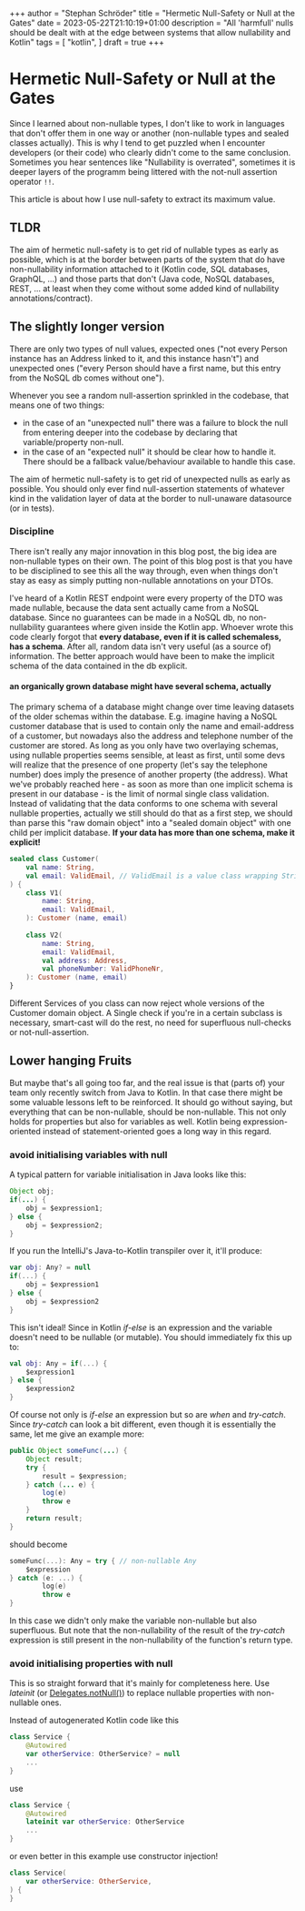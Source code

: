 +++
author = "Stephan Schröder"
title = "Hermetic Null-Safety or Null at the Gates"
date = 2023-05-22T21:10:19+01:00
description = "All 'harmfull' nulls should be dealt with at the edge between systems that allow nullability and Kotlin"
tags = [
    "kotlin",
]
draft = true
+++

# Hermetic Null-Safety or Null at the Gates

Since I learned about non-nullable types, I don't like to work in languages that don't offer them in one way or another
(non-nullable types and sealed classes actually).
This is why I tend to get puzzled when I encounter developers (or their code) who clearly didn't come to the same conclusion.
Sometimes you hear sentences like "Nullability is overrated", sometimes it is deeper layers of the programm being littered with the not-null assertion operator `!!`.

This article is about how I use null-safety to extract its maximum value.

## TLDR

The aim of hermetic null-safety is to get rid of nullable types as early as possible, which is at the border between parts of
the system that do have non-nullability information attached to it (Kotlin code, SQL databases, GraphQL, ...) and those
parts that don't (Java code, NoSQL databases, REST, ... at least when they come without some added kind of nullability annotations/contract).

## The slightly longer version

There are only two types of null values, expected ones ("not every Person instance has an Address linked to it, and this instance hasn't")
and unexpected ones ("every Person should have a first name, but this entry from the NoSQL db comes without one").

Whenever you see a random null-assertion sprinkled in the codebase, that means one of two things:
- in the case of an "unexpected null" there was a failure to block the null from entering deeper into the codebase by declaring that variable/property non-null.
- in the case of an "expected null" it should be clear how to handle it. There should be a fallback value/behaviour available to handle this case.

The aim of hermetic null-safety is to get rid of unexpected nulls as early as possible.
You should only ever find null-assertion statements of whatever kind in the validation layer of data at the border
to null-unaware datasource (or in tests).

### Discipline

There isn't really any major innovation in this blog post, the big idea are non-nullable types on their own. The point of this
blog post is that you have to be disciplined to see this all the way through, even when things don't stay as easy as
simply putting non-nullable annotations on your DTOs.

I've heard of a Kotlin REST endpoint were every property of the DTO was made nullable, because the data sent actually came
from a NoSQL database. Since no guarantees can be made in a NoSQL db, no non-nullability guarantees where given inside
the Kotlin app. Whoever wrote this code clearly forgot that 
**every database, even if it is called schemaless, has a schema**. After all, random data isn't very useful (as a source
of) information. The better approach would have been to make the implicit schema of the data contained in the db explicit.

#### an organically grown database might have several schema, actually

The primary schema of a database might change over time leaving datasets of the older schemas within the database.
E.g. imagine having a NoSQL customer database that is used to contain only the name and email-address of a customer, but
nowadays also the address and telephone number of the customer are stored. As long as you only have two overlaying schemas,
using nullable properties seems sensible, at least as first, until some devs will realize that the presence of one property
(let's say the telephone number) does imply the presence of another property (the address). 
What we've probably reached here - as soon as more than one implicit schema is present in our database - is the limit of
normal single class validation. Instead of validating that the data conforms to one schema with several nullable properties,
actually we still should do that as a first step, we should than parse this "raw domain object" into a "sealed domain object"
with one child per implicit database. **If your data has more than one schema, make it explicit!**

```kotlin
sealed class Customer(
    val name: String,
    val email: ValidEmail, // ValidEmail is a value class wrapping String with some additional validation
) {
    class V1(
        name: String,
        email: ValidEmail,
    ): Customer (name, email)
    
    class V2(
        name: String,
        email: ValidEmail,
        val address: Address,
        val phoneNumber: ValidPhoneNr,
    ): Customer (name, email)
}
```

Different Services of you class can now reject whole versions of the Customer domain object. A Single check if you're
in a certain subclass is necessary, smart-cast will do the rest, no need for superfluous null-checks or not-null-assertion.

## Lower hanging Fruits

But maybe that's all going too far, and the real issue is that (parts of) your team only recently switch from Java to
Kotlin. In that case there might be some valuable lessons left to be reinforced. It should go without saying,
but everything that can be non-nullable, should be non-nullable. This not only holds for properties but also for variables as well.
Kotlin being expression-oriented instead of statement-oriented goes a long way in this regard.


### avoid initialising variables with null

A typical pattern for variable initialisation in Java looks like this:

```java
Object obj;
if(...) {
    obj = $expression1;
} else {
    obj = $expression2;
}
```

If you run the IntelliJ's Java-to-Kotlin transpiler over it, it'll produce:

```kotlin
var obj: Any? = null
if(...) {
    obj = $expression1
} else {
    obj = $expression2
}
```

This isn't ideal! Since in Kotlin *if-else* is an expression and the variable doesn't need to be nullable (or mutable).
You should immediately fix this up to:

```kotlin
val obj: Any = if(...) {
    $expression1
} else {
    $expression2
}
```

Of course not only is *if-else* an expression but so are *when* and *try-catch*. Since *try-catch* can look a bit different,
even though it is essentially the same, let me give an example more:

```java
public Object someFunc(...) {
    Object result;
    try {
        result = $expression;
    } catch (... e) {
        log(e)
        throw e
    }
    return result;
}
```

should become

```kotlin
someFunc(...): Any = try { // non-nullable Any
    $expression
} catch (e: ...) {
        log(e)
        throw e
}
```

In this case we didn't only make the variable non-nullable but also superfluous. But note that the non-nullability of the
result of the *try-catch* expression is still present in the non-nullability of the function's return type.

### avoid initialising properties with null

This is so straight forward that it's mainly for completeness here. Use *lateinit* (or [Delegates.notNull()](https://kotlinlang.org/api/latest/jvm/stdlib/kotlin.properties/-delegates/not-null.html))
to replace nullable properties with non-nullable ones.

Instead of autogenerated Kotlin code like this

```kotlin
class Service {
    @Autowired
    var otherService: OtherService? = null
    ...
}
```

use 


```kotlin
class Service {
    @Autowired
    lateinit var otherService: OtherService
    ...
}
```

or even better in this example use constructor injection!

```kotlin
class Service(
    var otherService: OtherService, 
) {
}
```
